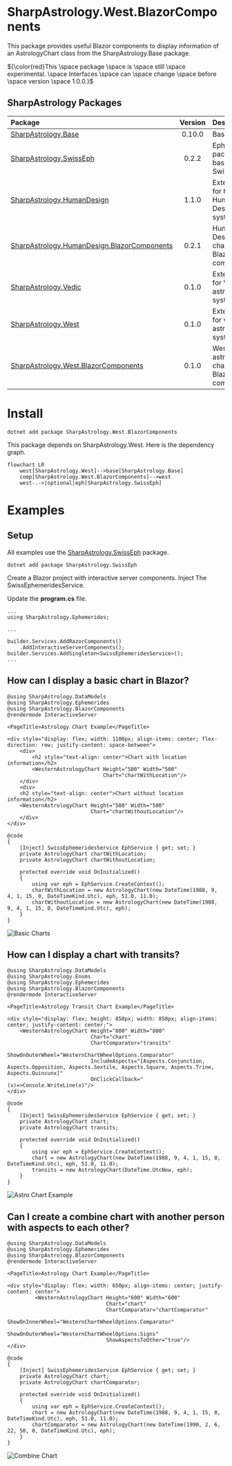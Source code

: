 # SharpAstrology.West.BlazorComponents

This package provides useful Blazor components to display information of an AstrologyChart class from the SharpAstrology.Base package.

${\color{red}This \space package \space is \space still \space experimental. \space Interfaces \space can \space change \space before \space version \space 1.0.0.}$

## SharpAstrology Packages
| Package                                                                                                                | Version | Description                                   | Licence  |
|:-----------------------------------------------------------------------------------------------------------------------|:-------:|:----------------------------------------------|:--------:|
| [SharpAstrology.Base](https://github.com/CReizner/SharpAstrology.Base)                                                 | 0.10.0  | Base library                                  |   MIT    |
| [SharpAstrology.SwissEph](https://github.com/CReizner/SharpAstrology.SwissEph)                                         |  0.2.2  | Ephemerides package based on SwissEphNet      | AGPL-3.0 |
| [SharpAstrology.HumanDesign](https://github.com/CReizner/SharpAstrology.HumanDesign)                                   |  1.1.0  | Extensions for the Human Design system        |   MIT    |
| [SharpAstrology.HumanDesign.BlazorComponents](https://github.com/CReizner/SharpAstrology.HumanDesign.BlazorComponents) |  0.2.1  | Human Design charts as Blazor components      |   MIT    |
| [SharpAstrology.Vedic](https://github.com/CReizner/SharpAstrology.Vedic)                                               |  0.1.0  | Extensions for Vedic astrology systems        |   MIT    |
| [SharpAstrology.West](https://github.com/CReizner/SharpAstrology.West)                                                 |  0.1.0  | Extensions for western astrology systems      |   MIT    |
| [SharpAstrology.West.BlazorComponents](https://github.com/CReizner/SharpAstrology.West.BlazorComponents)               |  0.1.0  | Western astrology charts as Blazor components |   MIT    |

# Install
```dotnet add package SharpAstrology.West.BlazorComponents```

This package depends on SharpAstrology.West. Here is the dependency graph.

```mermaid
flowchart LR
    west[SharpAstrology.West]-->base[SharpAstrology.Base]
    comp[SharpAstrology.West.BlazorComponents]-->west
    west-.->|optional|eph[SharpAstrology.SwissEph]
```

# Examples
## Setup
All examples use the [SharpAstrology.SwissEph](https://github.com/CReizner/SharpAstrology.SwissEph) package.

```dotnet add package SharpAstrology.SwissEph```

Create a Blazor project with interactive server components. Inject The SwissEphemeridesService.

Update the **program.cs** file. 
```razor
...
using SharpAstrology.Ephemerides;

...

builder.Services.AddRazorComponents()
    .AddInteractiveServerComponents();
builder.Services.AddSingleton<SwissEphemeridesService>();
...
```

## How can I display a basic chart in Blazor?
```razor
@using SharpAstrology.DataModels
@using SharpAstrology.Ephemerides
@using SharpAstrology.BlazorComponents
@rendermode InteractiveServer

<PageTitle>Astrology Chart Example</PageTitle>

<div style="display: flex; width: 1100px; align-items: center; flex-direction: row; justify-content: space-between">
    <div>
        <h2 style="text-align: center">Chart with location information</h2>
        <WesternAstrologyChart Height="500" Width="500"
                               Chart="chartWithLocation"/>
    </div>
    <div>
    <h2 style="text-align: center">Chart without location information</h2>
    <WesternAstrologyChart Height="500" Width="500"
                           Chart="chartWithoutLocation"/>
    </div>
</div>

@code
{
    [Inject] SwissEphemeridesService EphService { get; set; }
    private AstrologyChart chartWithLocation;
    private AstrologyChart chartWithoutLocation;
    
    protected override void OnInitialized()
    {
        using var eph = EphService.CreateContext();
        chartWithLocation = new AstrologyChart(new DateTime(1988, 9, 4, 1, 15, 0, DateTimeKind.Utc), eph, 51.0, 11.0);
        chartWithoutLocation = new AstrologyChart(new DateTime(1988, 9, 4, 1, 15, 0, DateTimeKind.Utc), eph);
    }
}
```
![Basic Charts](.github_assets/astrology_chart_basic.png)

## How can I display a chart with transits?
```razor
@using SharpAstrology.DataModels
@using SharpAstrology.Enums
@using SharpAstrology.Ephemerides
@using SharpAstrology.BlazorComponents
@rendermode InteractiveServer

<PageTitle>Astrology Transit Chart Example</PageTitle>

<div style="display: flex; height: 850px; width: 850px; align-items: center; justify-content: center;">
    <WesternAstrologyChart Height="800" Width="800"
                           Chart="chart"
                           ChartComparator="transits"
                           ShowOnOuterWheel="WesternChartWheelOptions.Comparator"
                           IncludeAspects="[Aspects.Conjunction, Aspects.Opposition, Aspects.Sextile, Aspects.Square, Aspects.Trine, Aspects.Quincunx]"
                           OnClickCallback="(x)=>Console.WriteLine(x)"/>
</div>

@code
{
    [Inject] SwissEphemeridesService EphService { get; set; }
    private AstrologyChart chart;
    private AstrologyChart transits;
    
    protected override void OnInitialized()
    {
        using var eph = EphService.CreateContext();
        chart = new AstrologyChart(new DateTime(1988, 9, 4, 1, 15, 0, DateTimeKind.Utc), eph, 51.0, 11.0);
        transits = new AstrologyChart(DateTime.UtcNow, eph);
    }
}
```
![Astro Chart Example](.github_assets/astro_chart_with_transits.png)

## Can I create a combine chart with another person with aspects to each other?
```razor
@using SharpAstrology.DataModels
@using SharpAstrology.Ephemerides
@using SharpAstrology.BlazorComponents
@rendermode InteractiveServer

<PageTitle>Astrology Chart Example</PageTitle>

<div style="display: flex; width: 650px; align-items: center; justify-content: center">
         <WesternAstrologyChart Height="600" Width="600"
                                Chart="chart"
                                ChartComparator="chartComparator"
                                ShowOnInnerWheel="WesternChartWheelOptions.Comparator"
                                ShowOnOuterWheel="WesternChartWheelOptions.Signs"
                                ShowAspectsToOther="true"/>
</div>

@code
{
    [Inject] SwissEphemeridesService EphService { get; set; }
    private AstrologyChart chart;
    private AstrologyChart chartComparator;
    
    protected override void OnInitialized()
    {
        using var eph = EphService.CreateContext();
        chart = new AstrologyChart(new DateTime(1988, 9, 4, 1, 15, 0, DateTimeKind.Utc), eph, 51.0, 11.0);
        chartComparator = new AstrologyChart(new DateTime(1990, 2, 6, 22, 50, 0, DateTimeKind.Utc), eph);
    }
}
```
![Combine Chart](.github_assets/astrology_chart_combine.png)

